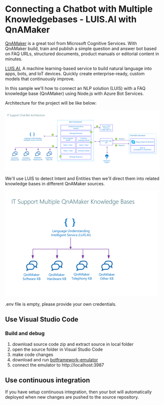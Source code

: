 # Connecting a Chatbot with Multiple Knowledgebases - LUIS.AI with QnAMaker

[QnAMaker](www.QnAMaker.ai) is a great tool from Microsoft Cognitive Services.
With QnAMaker build, train and publish a simple question and answer bot based on FAQ URLs, structured documents, product manuals or editorial content in minutes.

[LUIS.AI](www.luis.ai), A machine learning-based service to build natural language into apps, bots, and IoT devices. Quickly create enterprise-ready, custom models that continuously improve.

In this sample we'll how to connect an NLP solution (LUIS) with a FAQ knowledge base (QnAMaker) using Node.js with Azure Bot Services.

Architecture for the project will be like below:

<img src="screenshots/architecture.png" width="800" alt="Screenshot"> 


We'll use LUIS to detect Intent and Entities then we'll direct them into related knowledge bases in different QnAMaker sources.

<img src="screenshots/multipleqnamaker.png" width="500" alt="Screenshot"> 

.env file is empty, please provide your own credentials. 

## Use Visual Studio Code

### Build and debug
1. download source code zip and extract source in local folder
2. open the source folder in  Visual Studio Code
3. make code changes
4. download and run [botframework-emulator](https://emulator.botframework.com/)
5. connect the emulator to http://localhost:3987

## Use continuous integration

If you have setup continuous integration, then your bot will automatically deployed when new changes are pushed to the source repository.